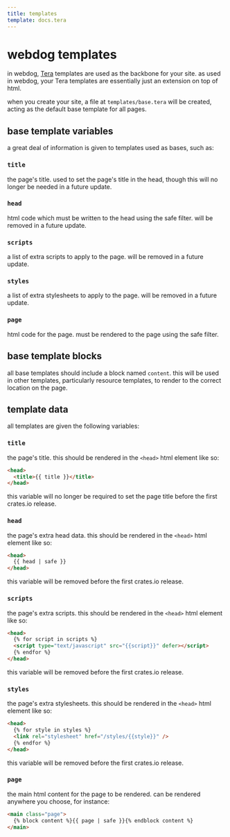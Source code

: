 ```yaml
---
title: templates
template: docs.tera
---
```


# webdog templates

in webdog, [Tera](https://keats.github.io/tera/) templates are used as the backbone for your site. as used in webdog, your Tera templates are essentially just an extension on top of html.

when you create your site, a file at `templates/base.tera` will be created, acting as the default base template for all pages.

## base template variables

a great deal of information is given to templates used as bases, such as:

### `title`

the page's title. used to set the page's title in the head, though this will no longer be needed in a future update.

### `head`

html code which must be written to the head using the safe filter. will be removed in a future update.

### `scripts`

a list of extra scripts to apply to the page. will be removed in a future update.

### `styles`

a list of extra stylesheets to apply to the page. will be removed in a future update.

### `page`

html code for the page. must be rendered to the page using the safe filter.

## base template blocks

all base templates should include a block named `content`. this will be used in other templates, particularly resource templates, to render to the correct location on the page.

## template data

all templates are given the following variables:

### `title`

the page's title. this should be rendered in the `<head>` html element like so:

```html
<head>
  <title>{{ title }}</title>
</head>
```

this variable will no longer be required to set the page title before the first crates.io release.

### `head`

the page's extra head data. this should be rendered in the `<head>` html element like so:

```html
<head>
  {{ head | safe }}
</head>
```

this variable will be removed before the first crates.io release.

### `scripts`

the page's extra scripts. this should be rendered in the `<head>` html element like so:

```html
<head>
  {% for script in scripts %}
  <script type="text/javascript" src="{{script}}" defer></script>
  {% endfor %}
</head>
```

this variable will be removed before the first crates.io release.

### `styles`

the page's extra stylesheets. this should be rendered in the `<head>` html element like so:

```html
<head>
  {% for style in styles %}
  <link rel="stylesheet" href="/styles/{{style}}" />
  {% endfor %}
</head>
```

this variable will be removed before the first crates.io release.

### `page`

the main html content for the page to be rendered. can be rendered anywhere you choose, for instance:

```html
<main class="page">
  {% block content %}{{ page | safe }}{% endblock content %}
</main>
```
